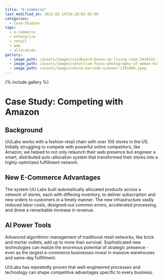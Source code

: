 ```yaml
---
title: "E-Commerce"
last_modified_at: 2022-03-14T16:20:02-05:00
categories:
  - Case-Studies
tags:
  - e-commerce
  - enterprise
  - retail
  - web
  - allocation
gallery:
  - image_path: /assets/images/cardboard-boxes-on-living-room-3434533.jpeg
  - image_path: /assets/images/selective-focus-photography-of-woman-holding-black-cased-1390534.jpeg
  - image_path: /assets/images/white-barcode-scanner-1781489.jpeg
---
```

{% include gallery %}
# Case Study: Competing with Amazon

## Background

UULabs works with a fashion retail chain with over 100 stores in the US. Initially struggling to compete with powerful online competitors, like Amazon, we helped to not only relaunch their web presence but engineer a smart, distributed auto-allocation system that transformed their stores into a highly-optimized fulfillment network.

## New E-Commerce Advantages

The system UU Labs built automatically allocated products across a network of stores, each with differing inventory, to deliver subscription and new orders to customers in a timely manner. The new infrastructure vastly reduced labor costs, designed-out common errors, accelerated processing, and drove a remarkable increase in revenue.

## AI Power Tools

Advanced algorithmic management of traditional retail networks, like brick and mortar outlets, add up to more than survival. Sophisticated new technologies can realize the enormous potential of strategic presence - even as the largest e-commerce businesses invest in massive warehouses and same-day fulfillment. 

UULabs has repeatedly proven that well-engineered processes and technology can shape competitive advantages specific to every business. 